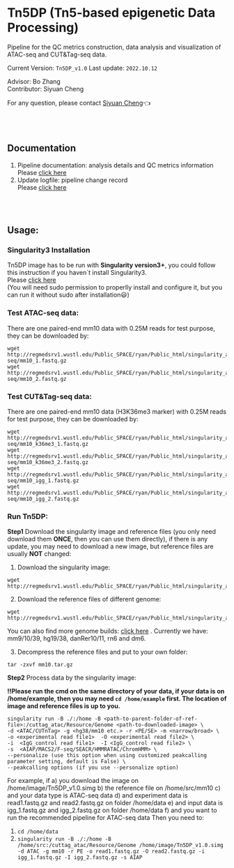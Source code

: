 # Tn5DP (Tn5-based epigenetic Data Processing)
Pipeline for the QC metrics construction, data analysis and visualization of ATAC-seq and CUT&Tag-seq data. 

Current Version: `Tn5DP_v1.0` Last update: `2022.10.12`


Advisor: Bo Zhang<br/>Contributor: Siyuan Cheng

For any question, please contact [Siyuan Cheng](siyuancheng@wustl.ed):point_left:

<br />
<br /> 

## Documentation
1. Pipeline documentation: analysis details and QC metrics information<br/>Please [click here](documents/Documentation.md)
2. Update logfile: pipeline change record<br/>Please [click here](documents/update_log.md)

<br />
<br />

## Usage:
### Singularity3 Installation
Tn5DP image has to be run with **Singularity version3+**, you could follow this instruction if you haven`t install Singularity3. <br/>Please [click here](https://github.com/sylabs/singularity/blob/main/INSTALL.md)<br/>(You will need sudo permission to properlly install and configure it, but you can run it without sudo after installation:smiley:)

### Test ATAC-seq data:
There are one paired-end mm10 data with 0.25M reads for test purpose, they can be downloaded by:
```
wget http://regmedsrv1.wustl.edu/Public_SPACE/ryan/Public_html/singularity_ac/sample_data/atac-seq/mm10_1.fastq.gz
wget http://regmedsrv1.wustl.edu/Public_SPACE/ryan/Public_html/singularity_ac/sample_data/atac-seq/mm10_2.fastq.gz
```

### Test CUT&Tag-seq data:
There are one paired-end mm10 data (H3K36me3 marker) with 0.25M reads for test purpose, they can be downloaded by:
```
wget http://regmedsrv1.wustl.edu/Public_SPACE/ryan/Public_html/singularity_ac/sample_data/cuttag-seq/mm10_k36me3_1.fastq.gz
wget http://regmedsrv1.wustl.edu/Public_SPACE/ryan/Public_html/singularity_ac/sample_data/cuttag-seq/mm10_k36me3_2.fastq.gz
wget http://regmedsrv1.wustl.edu/Public_SPACE/ryan/Public_html/singularity_ac/sample_data/cuttag-seq/mm10_igg_1.fastq.gz
wget http://regmedsrv1.wustl.edu/Public_SPACE/ryan/Public_html/singularity_ac/sample_data/cuttag-seq/mm10_igg_2.fastq.gz
```

### Run Tn5DP:
**Step1** Download the singularity image and reference files (you only need download them **ONCE**, then you can use them directly), if there is any update, you may need to download a new image, but reference files are usually **NOT** changed:

1. Download the singularity image:
```
wget http://regmedsrv1.wustl.edu/Public_SPACE/ryan/Public_html/singularity_ac/Tn5DP_v1.0.simg
```

2. Download the reference files of different genome:
```
wget http://regmedsrv1.wustl.edu/Public_SPACE/ryan/Public_html/singularity_ac/Genome/mm10.tar.gz
```
You can also find more genome builds: [click here](http://regmedsrv1.wustl.edu/Public_SPACE/ryan/Public_html/singularity_ac/Genome/) . Currently we have: mm9/10/39, hg19/38, danRer10/11, rn6 and dm6.

3. Decompress the reference files and put to your own folder:
```
tar -zxvf mm10.tar.gz
```

**Step2** Process data by the singularity image:

**:bangbang:Please run the cmd on the same directory of your data, if your data is on /home/example, then you may need `cd /home/example` first. The location of image and reference files is up to you.**
```
singularity run -B ./:/home -B <path-to-parent-folder-of-ref-file>:/cuttag_atac/Resource/Genome <path-to-downloaded-image> \
-d <ATAC/CUTnTag> -g <hg38/mm10 etc.> -r <PE/SE> -m <narrow/broad> \
-o <experimental read file1>  -O <experimental read file2> \
-i  <IgG_control read file1>  -I <IgG_control read file2> \
-s  <AIAP/MACS2/F-seq/SEACR/HMMRATAC/ChromHMM> \
--personalize (use this option when using customized peakcalling parameter setting, default is False) \
--peakcalling options (if you use --personalize option)
```
For example, if
a) you download the image on /home/image/Tn5DP_v1.0.simg
b) the reference file on /home/src/mm10
c) and your data type is ATAC-seq data
d) and experiment data is read1.fastq.gz and read2.fastq.gz on folder /home/data
e) and input data is igg_1.fastq.gz and igg_2.fastq.gz on folder /home/data
f) and you want to run the recommended pipeline for ATAC-seq data
Then you need to:
1. `cd /home/data`
2. `singularity run -B ./:/home -B /home/src:/cuttag_atac/Resource/Genome /home/image/Tn5DP_v1.0.simg -d ATAC -g mm10 -r PE -o read1.fastq.gz -O read2.fastq.gz -i igg_1.fastq.gz -I igg_2.fastq.gz -s AIAP`






























